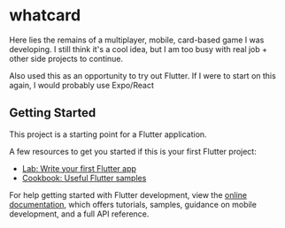 # whatcard

Here lies the remains of a multiplayer, mobile, card-based game I was developing. I still think it's a cool idea, but I am too busy with real job + other side projects to continue.

Also used this as an opportunity to try out Flutter. If I were to start on this again, I would probably use Expo/React

## Getting Started

This project is a starting point for a Flutter application.

A few resources to get you started if this is your first Flutter project:

- [Lab: Write your first Flutter app](https://docs.flutter.dev/get-started/codelab)
- [Cookbook: Useful Flutter samples](https://docs.flutter.dev/cookbook)

For help getting started with Flutter development, view the
[online documentation](https://docs.flutter.dev/), which offers tutorials,
samples, guidance on mobile development, and a full API reference.

